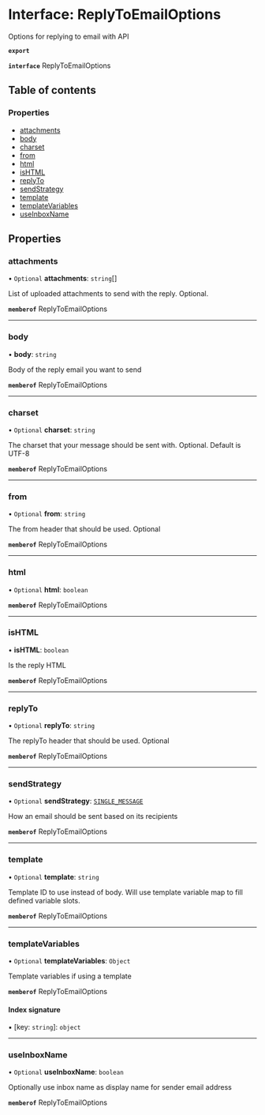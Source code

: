 # Interface: ReplyToEmailOptions

Options for replying to email with API

**`export`**

**`interface`** ReplyToEmailOptions

## Table of contents

### Properties

- [attachments](ReplyToEmailOptions.md#attachments)
- [body](ReplyToEmailOptions.md#body)
- [charset](ReplyToEmailOptions.md#charset)
- [from](ReplyToEmailOptions.md#from)
- [html](ReplyToEmailOptions.md#html)
- [isHTML](ReplyToEmailOptions.md#ishtml)
- [replyTo](ReplyToEmailOptions.md#replyto)
- [sendStrategy](ReplyToEmailOptions.md#sendstrategy)
- [template](ReplyToEmailOptions.md#template)
- [templateVariables](ReplyToEmailOptions.md#templatevariables)
- [useInboxName](ReplyToEmailOptions.md#useinboxname)

## Properties

### attachments

• `Optional` **attachments**: `string`[]

List of uploaded attachments to send with the reply. Optional.

**`memberof`** ReplyToEmailOptions

___

### body

• **body**: `string`

Body of the reply email you want to send

**`memberof`** ReplyToEmailOptions

___

### charset

• `Optional` **charset**: `string`

The charset that your message should be sent with. Optional. Default is UTF-8

**`memberof`** ReplyToEmailOptions

___

### from

• `Optional` **from**: `string`

The from header that should be used. Optional

**`memberof`** ReplyToEmailOptions

___

### html

• `Optional` **html**: `boolean`

**`memberof`** ReplyToEmailOptions

___

### isHTML

• **isHTML**: `boolean`

Is the reply HTML

**`memberof`** ReplyToEmailOptions

___

### replyTo

• `Optional` **replyTo**: `string`

The replyTo header that should be used. Optional

**`memberof`** ReplyToEmailOptions

___

### sendStrategy

• `Optional` **sendStrategy**: [`SINGLE_MESSAGE`](../enums/ReplyToEmailOptionsSendStrategyEnum.md#single_message)

How an email should be sent based on its recipients

**`memberof`** ReplyToEmailOptions

___

### template

• `Optional` **template**: `string`

Template ID to use instead of body. Will use template variable map to fill defined variable slots.

**`memberof`** ReplyToEmailOptions

___

### templateVariables

• `Optional` **templateVariables**: `Object`

Template variables if using a template

**`memberof`** ReplyToEmailOptions

#### Index signature

▪ [key: `string`]: `object`

___

### useInboxName

• `Optional` **useInboxName**: `boolean`

Optionally use inbox name as display name for sender email address

**`memberof`** ReplyToEmailOptions
